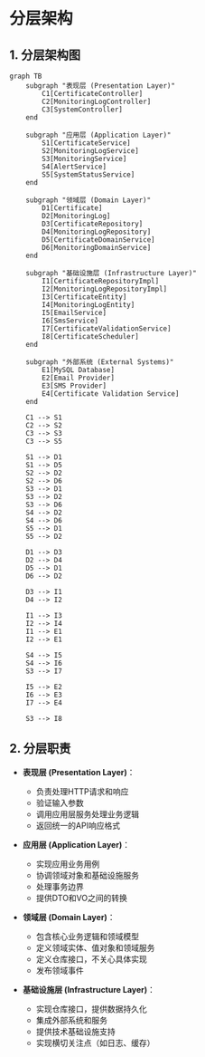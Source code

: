 # 分层架构

## 1. 分层架构图

```mermaid
graph TB
    subgraph "表现层 (Presentation Layer)"
        C1[CertificateController]
        C2[MonitoringLogController]
        C3[SystemController]
    end
    
    subgraph "应用层 (Application Layer)"
        S1[CertificateService]
        S2[MonitoringLogService]
        S3[MonitoringService]
        S4[AlertService]
        S5[SystemStatusService]
    end
    
    subgraph "领域层 (Domain Layer)"
        D1[Certificate]
        D2[MonitoringLog]
        D3[CertificateRepository]
        D4[MonitoringLogRepository]
        D5[CertificateDomainService]
        D6[MonitoringDomainService]
    end
    
    subgraph "基础设施层 (Infrastructure Layer)"
        I1[CertificateRepositoryImpl]
        I2[MonitoringLogRepositoryImpl]
        I3[CertificateEntity]
        I4[MonitoringLogEntity]
        I5[EmailService]
        I6[SmsService]
        I7[CertificateValidationService]
        I8[CertificateScheduler]
    end
    
    subgraph "外部系统 (External Systems)"
        E1[MySQL Database]
        E2[Email Provider]
        E3[SMS Provider]
        E4[Certificate Validation Service]
    end
    
    C1 --> S1
    C2 --> S2
    C3 --> S3
    C3 --> S5
    
    S1 --> D1
    S1 --> D5
    S2 --> D2
    S2 --> D6
    S3 --> D1
    S3 --> D2
    S3 --> D6
    S4 --> D2
    S4 --> D6
    S5 --> D1
    S5 --> D2
    
    D1 --> D3
    D2 --> D4
    D5 --> D1
    D6 --> D2
    
    D3 --> I1
    D4 --> I2
    
    I1 --> I3
    I2 --> I4
    I1 --> E1
    I2 --> E1
    
    S4 --> I5
    S4 --> I6
    S3 --> I7
    
    I5 --> E2
    I6 --> E3
    I7 --> E4
    
    S3 --> I8
```

## 2. 分层职责

- **表现层 (Presentation Layer)**：
  - 负责处理HTTP请求和响应
  - 验证输入参数
  - 调用应用层服务处理业务逻辑
  - 返回统一的API响应格式

- **应用层 (Application Layer)**：
  - 实现应用业务用例
  - 协调领域对象和基础设施服务
  - 处理事务边界
  - 提供DTO和VO之间的转换

- **领域层 (Domain Layer)**：
  - 包含核心业务逻辑和领域模型
  - 定义领域实体、值对象和领域服务
  - 定义仓库接口，不关心具体实现
  - 发布领域事件

- **基础设施层 (Infrastructure Layer)**：
  - 实现仓库接口，提供数据持久化
  - 集成外部系统和服务
  - 提供技术基础设施支持
  - 实现横切关注点（如日志、缓存）
